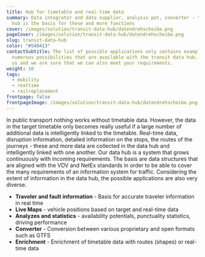 ```yaml
---
title: Hub for timetable and real-time data
summary: Data integrator and data supplier, analysis pot, con­verter - the data
  hub is the basis for these and more functions
cover: /images/solution/transit-data-hub/datendrehscheibe.png
pageCover: /images/solution/transit-data-hub/datendrehscheibe.png
slug: transit-data-hub
color: "#549413"
contactSubtitle: The list of possible applications only contains examples of the
  numerous possibilities that are available with the transit data hub. Contact
  us and we are sure that we can also meet your requirements.
weight: 10
tags:
  - mobility
  - realtime
  - railreplacement
frontpage: false
frontpageImage: /images/solution/transit-data-hub/datendrehscheibe.png
---
```

In public transport nothing works without timetable data. However, the data in the target timetable only becomes really useful if a large number of additional data is intelligently linked to the timetable. Real-time data, disruption information, detailed information on the stops, the routes of the journeys - these and more data are collected in the data hub and intelligently linked with one another. Our data hub is a system that grows continuously with incoming requirements. The basis are data structures that are aligned with the VDV and NetEx standards in order to be able to cover the many requirements of an information system for traffic. Considering the extent of information in the data hub, the possible applications are also very diverse.

<ResponsiveImage alt="Maps" desktop="/images/solution/transit-data-hub/sbb.jpg" mobile="/images/solution/transit-data-hub/maps-4-.jpg" />

* **Traveler and fault information**  - Basis for accurate traveler information in real time
* **Live Maps**  - vehicle positions based on target and real-time data
* **Analyzes and statistics**  - availability potentials, punctuality statistics, driving performance
* **Converter**  - Conversion between various proprietary and open formats such as GTFS
* **Enrichment**  - Enrichment of timetable data with routes (shapes) or real-time data